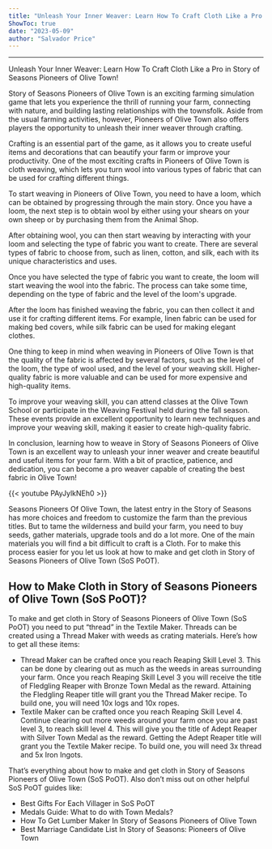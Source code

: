 ```yaml
---
title: "Unleash Your Inner Weaver: Learn How To Craft Cloth Like a Pro in Story of Seasons Pioneers of Olive Town!"
ShowToc: true 
date: "2023-05-09"
author: "Salvador Price"
---
```

*****
Unleash Your Inner Weaver: Learn How To Craft Cloth Like a Pro in Story of Seasons Pioneers of Olive Town!

Story of Seasons Pioneers of Olive Town is an exciting farming simulation game that lets you experience the thrill of running your farm, connecting with nature, and building lasting relationships with the townsfolk. Aside from the usual farming activities, however, Pioneers of Olive Town also offers players the opportunity to unleash their inner weaver through crafting.

Crafting is an essential part of the game, as it allows you to create useful items and decorations that can beautify your farm or improve your productivity. One of the most exciting crafts in Pioneers of Olive Town is cloth weaving, which lets you turn wool into various types of fabric that can be used for crafting different things.

To start weaving in Pioneers of Olive Town, you need to have a loom, which can be obtained by progressing through the main story. Once you have a loom, the next step is to obtain wool by either using your shears on your own sheep or by purchasing them from the Animal Shop.

After obtaining wool, you can then start weaving by interacting with your loom and selecting the type of fabric you want to create. There are several types of fabric to choose from, such as linen, cotton, and silk, each with its unique characteristics and uses.

Once you have selected the type of fabric you want to create, the loom will start weaving the wool into the fabric. The process can take some time, depending on the type of fabric and the level of the loom's upgrade.

After the loom has finished weaving the fabric, you can then collect it and use it for crafting different items. For example, linen fabric can be used for making bed covers, while silk fabric can be used for making elegant clothes.

One thing to keep in mind when weaving in Pioneers of Olive Town is that the quality of the fabric is affected by several factors, such as the level of the loom, the type of wool used, and the level of your weaving skill. Higher-quality fabric is more valuable and can be used for more expensive and high-quality items.

To improve your weaving skill, you can attend classes at the Olive Town School or participate in the Weaving Festival held during the fall season. These events provide an excellent opportunity to learn new techniques and improve your weaving skill, making it easier to create high-quality fabric.

In conclusion, learning how to weave in Story of Seasons Pioneers of Olive Town is an excellent way to unleash your inner weaver and create beautiful and useful items for your farm. With a bit of practice, patience, and dedication, you can become a pro weaver capable of creating the best fabric in Olive Town!

{{< youtube PAyJylkNEh0 >}} 



Seasons Pioneers Of Olive Town, the latest entry in the Story of Seasons has more choices and freedom to customize the farm than the previous titles. But to tame the wilderness and build your farm, you need to buy seeds, gather materials, upgrade tools and do a lot more. One of the main materials you will find a bit difficult to craft is a Cloth. For to make this process easier for you let us look at how to make and get cloth in Story of Seasons Pioneers of Olive Town (SoS PoOT).
 
## How to Make Cloth in Story of Seasons Pioneers of Olive Town (SoS PoOT)?
 

 
To make and get cloth in Story of Seasons Pioneers of Olive Town (SoS PoOT) you need to put “thread” in the Textile Maker. Threads can be created using a Thread Maker with weeds as crating materials. Here’s how to get all these items:
 
- Thread Maker can be crafted once you reach Reaping Skill Level 3. This can be done by clearing out as much as the weeds in areas surrounding your farm. Once you reach Reaping Skill Level 3 you will receive the title of Fledgling Reaper with Bronze Town Medal as the reward. Attaining the Fledgling Reaper title will grant you the Thread Maker recipe. To build one, you will need 10x logs and 10x ropes.
 - Textile Maker can be crafted once you reach Reaping Skill Level 4. Continue clearing out more weeds around your farm once you are past level 3, to reach skill level 4. This will give you the title of Adept Reaper with Silver Town Medal as the reward. Getting the Adept Reaper title will grant you the Textile Maker recipe. To build one, you will need 3x thread and 5x Iron Ingots.

 
That’s everything about how to make and get cloth in Story of Seasons Pioneers of Olive Town (SoS PoOT). Also don’t miss out on other helpful SoS PoOT guides like:
 
- Best Gifts For Each Villager in SoS PoOT
 - Medals Guide: What to do with Town Medals?
 - How To Get Lumber Maker In Story of Seasons Pioneers of Olive Town
 - Best Marriage Candidate List In Story of Seasons: Pioneers of Olive Town





